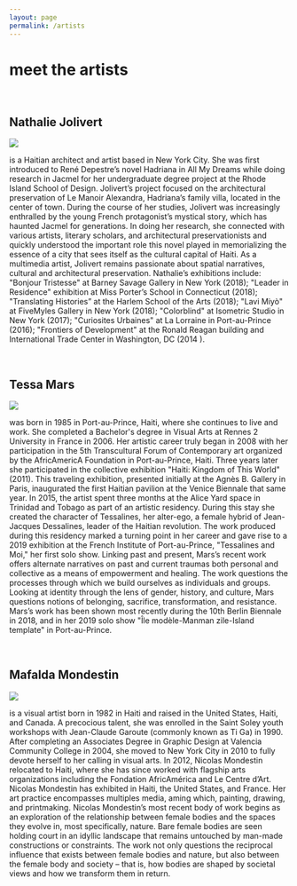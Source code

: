 ```yaml
---
layout: page
permalink: /artists
---
```

<div class="row"><h1> meet the artists</h1></div>
<br>
<div class="row"><div id="column-a">
<h2>Nathalie Jolivert </h2>
<img src="/hadriana/img/nathalie.jpg"> </div> <div id="column-b">
<p> is a Haitian architect and artist based in New York City. She was first introduced to René Depestre’s novel Hadriana in All My Dreams while doing research in Jacmel for her undergraduate degree project at the Rhode Island School of Design. Jolivert’s project focused on the architectural preservation of Le Manoir Alexandra, Hadriana’s family villa, located in the center of town. During the course of her studies, Jolivert was increasingly enthralled by the young French protagonist’s mystical story, which has haunted Jacmel for generations. In doing her research, she connected with various artists, literary scholars, and architectural preservationists and quickly understood the important role this novel played in memorializing the essence of a city that sees itself as the cultural capital of Haiti. As a multimedia artist, Jolivert remains passionate about spatial narratives, cultural and architectural preservation. Nathalie’s exhibitions include: "Bonjour Tristesse" at Barney Savage Gallery in New York (2018); "Leader in Residence" exhibition at Miss Porter’s School in Connecticut (2018); "Translating Histories” at the Harlem School of the Arts (2018); "Lavi Miyò" at FiveMyles Gallery in New York (2018); "Colorblind" at Isometric Studio in New York (2017); "Curiosites Urbaines" at La Lorraine in Port-au-Prince (2016); "Frontiers of Development" at the Ronald Reagan building and International Trade Center in Washington, DC (2014 ).</p> 
</div></div>
<br>
<div class="row"><div id="column-a"> <h2>Tessa Mars</h2> <img src="/hadriana/img/tessa.jpg"></div> <div id="column-b"><p> was born in 1985 in Port-au-Prince, Haiti, where she continues to live and work. She completed a Bachelor's degree in Visual Arts at Rennes 2 University in France in 2006. Her artistic career truly began in 2008 with her participation in the 5th Transcultural Forum of Contemporary art organized by the AfricAmericA Foundation in Port-au-Prince, Haiti. Three years later she participated in the collective exhibition "Haiti: Kingdom of This World" (2011). This traveling exhibition, presented initially at the Agnès B. Gallery in Paris, inaugurated the first Haitian pavilion at the Venice Biennale that same year. In 2015, the artist spent three months at the Alice Yard space in Trinidad and Tobago as part of an artistic residency. During this stay she created the character of Tessalines, her alter-ego, a female hybrid of Jean-Jacques Dessalines, leader of the Haitian revolution. The work produced during this residency marked a turning point in her career and gave rise to a 2019 exhibition at the French Institute of Port-au-Prince, "Tessalines and Moi," her first solo show. Linking past and present, Mars’s recent work offers alternate narratives on past and current traumas both personal and collective as a means of empowerment and healing. The work questions the processes through which we build ourselves as individuals and groups. Looking at identity through the lens of gender, history, and culture, Mars questions notions of belonging, sacrifice, transformation, and resistance. Mars’s work has been shown most recently during the 10th Berlin Biennale in 2018, and in her 2019 solo show "Île modèle-Manman zile-Island template" in Port-au-Prince.

</p> </div></div><br>
<div id="column-a"><h2>Mafalda Mondestin</h2><img src="/hadriana/img/mafalda.jpg"> </div> <div id="column-b"><p> is a visual artist born in 1982 in Haiti and raised in the United States, Haiti, and Canada. A precocious talent, she was enrolled in the Saint Soley youth workshops with Jean-Claude Garoute (commonly known as Ti Ga) in 1990. After completing an Associates Degree in Graphic Design at Valencia Community College in 2004, she moved to New York City in 2010 to fully devote herself to her calling in visual arts. In 2012, Nicolas Mondestin relocated to Haiti, where she has since worked with flagship arts organizations including the Fondation AfricAmérica and Le Centre d’Art. Nicolas Mondestin has exhibited in Haiti, the United States, and France. Her art practice encompasses multiples media, aming which, painting, drawing, and printmaking. Nicolas Mondestin’s most recent body of work begins as an exploration of the relationship between female bodies and the spaces they evolve in, most specifically, nature. Bare female bodies are seen holding court in an idyllic landscape that remains untouched by man-made constructions or constraints. The work not only questions the reciprocal influence that exists between female bodies and nature, but also between the female body and society – that is, how bodies are shaped by societal views and how we transform them in return.
  </p> </div>
